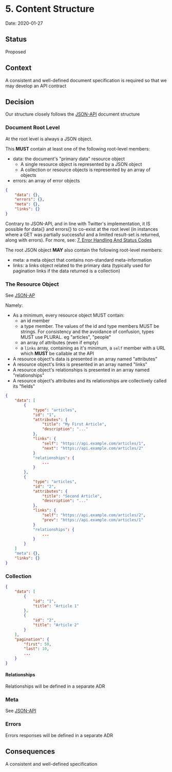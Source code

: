 # 5. Content Structure

Date: 2020-01-27

## Status

Proposed

## Context

A consistent and well-defined document specification is required so that we may develop an API contract

## Decision

Our structure closely follows the [JSON-API](https://jsonapi.org/format/#document-structure) document structure

### Document Root Level

At the root level is always a JSON object.

This **MUST** contain at least one of the following root-level members:

* data: the document's "primary data" resource object
  * A single resource object is represented by a JSON object
  * A collection or resource objects is represented by an array of objects
* errors: an array of error objects

```json
{
    "data": {},
    "errors": {},
    "meta": {},
    "links": {}
}
```

Contrary to JSON-API, and in line with Twitter's implementation, it IS possible for data{} and errors{} to co-exist at the root level (in instances where a GET was partially successful and a limited result-set is returned, along with errors). For more, see: [7. Error Handling And Status Codes](0007-error-handling-and-status-codes.md)

The root JSON object **MAY** also contain the following root-level members:

* meta: a meta object that contains non-standard meta-information
* links: a links object related to the primary data (typically used for pagination links if the data returned is a collection)

### The Resource Object

See [JSON-AP](https://jsonapi.org/format/#document-resource-objects)

Namely:

* As a minimum, every resource object MUST contain:
  * an id member
  * a type member. The values of the id and type members MUST be strings. For consistency and the avoidance of confusion, types MUST use PLURAL. eg "articles", "people"
  * an array of attributes (even if empty)
  * a `links` array, containing as it's minimum, a `self` member with a URL which **MUST** be callable at the API
* A resource object's data is presented in an array named "attributes"
* A resource object's links is presented in an array named "links"
* A resource object's relationships is presented in an array named "relationships"
* A resource object's attributes and its relationships are collectively called its "fields"

```json
{
    "data": [
        {
            "type": "articles",
            "id": "1",
            "attributes": {
                "title": "My First Article",
                "description": "..."
            },
            "links": {
                "self": "https://api.example.com/articles/1",
                "next": "https://api.example.com/articles/2"
            }
            "relationships": {
                ...
            }
        },
        {
            "type": "articles",
            "id": "2",
            "attributes": {
                "title": "Second Article",
                "description": "..."
            },
            "links": {
                "self": "https://api.example.com/articles/2",
                "prev": "https://api.example.com/articles/1"
            }
            "relationships": {
                ...
            }
        }
    ]
    "meta": {},
    "links": {}
}
```

### Collection

```json
{
    "data": [
        {
            "id": "1",
            "title": "Article 1"
        },
        {
            "id": "2",
            "title": "Article 2"
        }
    ],
    "pagination": {
        "first": 50,
        "last": 10,
        ...
    }
}
```

#### Relationships

Relationships will be defined in a separate ADR

### Meta

See [JSON-API](https://jsonapi.org/format/#document-meta)

### Errors

Errors responses will be defined in a separate ADR

## Consequences

A consistent and well-defined specification
